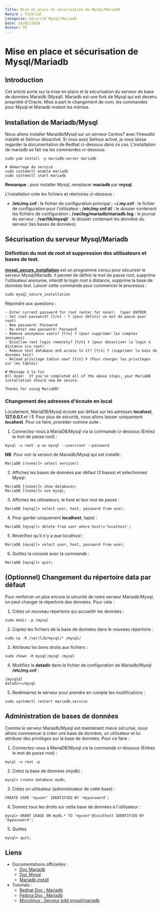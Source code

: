```yaml
---
Title: Mise en place et sécurisation de Mysql/Mariadb
Nature : Tutorial
Catégorie: Sécurité Mysql/Mariadb
Date: 16/02/2020
Auteur: TK
---
```


# Mise en place et sécurisation de Mysql/Mariadb
## Introduction
Cet article porte sur la mise en place et la sécurisation du serveur de base de données Maraidb (Mysql).
Mariadb est une fork de Mysql qui est devenu propriété d'Oracle.
Mise à part le changement de nom, les commandes pour Mysql et Mariadb restent les mêmes.

## Installation de Mariadb/Mysql
Nous allons installer Maraidb/Mysql sur un serveur Centos7 avec Firewalld installé et Selinux désactivé. Si vous avez Selinux activé, je vous laisse regarder la documentation de Redhat ci-dessous dans ce cas.
L'installation de mariadb se fait via les commandes ci-dessous:
```
sudo yum install -y mariadb-server mariadb

# démarrage du service
sudo systemctl enable mariadb
sudo systemctl start mariadb
```
**Remarque** : pour installer Mysql, remplacer **mariadb** par **mysql**.

L'installation crée les fichiers et réertoires ci-dessous :
- **/etc/my.cnf** : le fichier de configuration principal ;
**~/.my.cnf** : le fichier de configuration pour l'utilisateur ;
**/etc/my.cnf.d/** : le dossier contenant les fichiers de configuration ;
**/var/log/mariadb/mariadb.log** : le journal du serveur ;
**/var/lib/mysql/** : le dossier contenant les données du serveur (les bases de données).

## Sécurisation du serveur Mysql/Mariadb

### Définition du mot de root et suppression des utilisateurs et bases de test.
**[mysql_secure_installation](https://mariadb.com/kb/en/mysql_secure_installation/)** est un programme conçu pour sécuriser le serveur Mysql/Mariadb. Il permet de définir le mot de passe root, supprime l'utilisateur anonyme, interdit le login root à distance, supprime la base de données test. Lancer cette commande pour commencer le processus :
```
sudo mysql_secure_installation
```
Répondre aux questions :
```
- Enter current password for root (enter for none):  taper ENTRER
- Set root password? [Y/n] : Y (pour définir un mot de passe pour root)
- New password: Password
- Re-enter new password: Password
- Remove anonymous users? [Y/n] Y (pour supprimer les comptes anonymes)
- Disallow root login remotely? [Y/n] Y (pour désactiver le login à distance via root)
- Remove test database and access to it? [Y/n] Y (supprimer la base de données test)
- Reload privilege tables now? [Y/n] Y (Pour charger les privilèges sur les tables)

# Message à la fin
All done!  If you've completed all of the above steps, your MariaDB
installation should now be secure.

Thanks for using MariaDB!

```
### Changement des adresses d'écoute en local
Localement, MariaDB/Mysql écoute par défaut sur les adresses **locahost**, **127.0.0.1** et **::1**. Pour plus de sécurité, nous allons laisser uniquement **locahost**. Pour ce faire, procéder comme suite :

1. Connectez-vous à MariaDB/Mysql via la commande ci-dessous (Entrez le mot de passe root) :
```
mysql -u root -p ou mysql --user=root --password
```
**NB**: Pour voir la version de Maraidb/Mysql qui est installé :
```
MariaDB [(none)]> select version()
```
2. Affichez les bases de données par défaut (3 bases) et sélectionnez Mysql:
```
MariaDB [(none)]> show databases;
MariaDB [(none)]> use mysql;
```
3. Affichez les utilisateurs, le host et leur mot de passe :
```
MariaDB [mysql]> select user, host, password from user;
```
4. Pour garder uniquement **localhost**, tapez :
```
MariaDB [mysql]> delete from user where host!='localhost';
```
5. Revérifiez qu'il n'y a que localhost :
```
MariaDB [mysql]> select user, host, password from user;
```
6. Quittez la console avec la commande :
```
MariaDB [mysql]> quit;
```
## (Optionnel) Changement du répertoire data par défaut
Pour renforcer un plus encore la sécurité de notre serveur Mariadb/Mysql, on peut changer le répertoire des données. Pour cela :
1. Créez un nouveau répertoire qui accueillir les données :
```
sudo mkdir -p /mysql
```
2. Copiez les fichiers de la base de données dans le nouveau répertoire :
```
sudo cp -R /var/lib/mysql/* /mysql/
```
3. Attribuez les bons droits aux fichiers :
```
sudo chown -R mysql:mysql /mysql
```
4. Modifiez le **datadir** dans le fichier de configuration de Mariadb/Mysql **/etc/my.cnf** :
```
[mysqld]
datadir=/mysql
```
5. Redémarrez le serveur pour prendre en compte les modifications :
```
sudo systemctl restart mariadb.service
```

## Administration de bases de données
Comme le serveur Mariadb/Mysql est maintenant mieux sécurisé, nous allons commencer à créer une base de données, un utilisateur et lui attribuer des privilèges sur la base de données. Pour ce faire :
1. Connectez-vous à MariaDB/Mysql via la commande ci-dessous (Entrez le mot de passe root) :
```
mysql -u root -p
```
2. Créez la base de données (mydb) :
```
mysql> create database mydb;
```
3. Créez un utilisateur (administrateur de cette base) :
```
CREATE USER 'myuser' IDENTIFIED BY 'mypassword';
```
4. Donnez tous les droits sur cette base de données à l'utilisateur :
```
mysql> GRANT USAGE ON mydb.* TO 'myuser'@localhost IDENTIFIED BY 'mypassword';
```
5. Quittez
```
mysql> quit;
```


## Liens
- Documentations officielles :
  - [Doc Mariadb](https://mariadb.org/documentation/)
  - [Doc Mysql](https://dev.mysql.com/doc/)
  - [Mariadb install](https://mariadb.com/kb/en/yum/#updating-the-mariadb-yum-repository-to-a-new-major-release)
- Tutorials :
  - [Redhat Doc : Mariadb](https://access.redhat.com/documentation/en-us/red_hat_enterprise_linux/7/html/selinux_users_and_administrators_guide/chap-managing_confined_services-mariadb)
  - [Fedora Doc : Mariadb](https://doc.fedora-fr.org/wiki/Installation_et_configuration_de_MariaDB)
  - [Microlinux : Serveur bdd mysql/mariadb](https://www.microlinux.fr/mysql-centos-7/)

